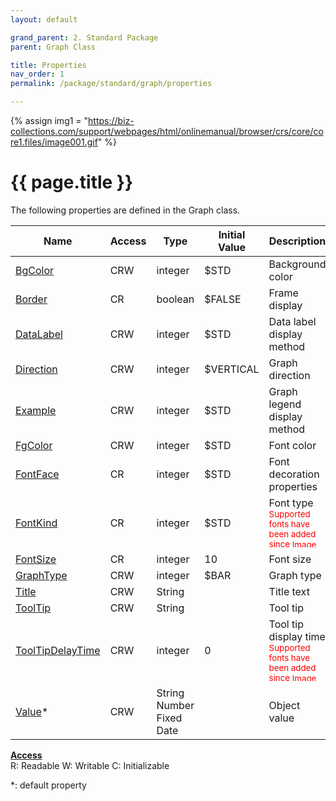 ```yaml
---
layout: default

grand_parent: 2. Standard Package
parent: Graph Class

title: Properties
nav_order: 1
permalink: /package/standard/graph/properties

---
```

{% assign img1 = "https://biz-collections.com/support/webpages/html/onlinemanual/browser/crs/core/core1.files/image001.gif" %}


# {{ page.title }}

The following properties are defined in the Graph class.

|Name       | Access | Type   |  Initial Value | Description  |
|----------	|--------|--------|----------------|--------------|
|[BgColor](/package/standard/graph/properties/bgcolor) | CRW | integer | $STD | Background color|
|[Border](/package/standard/graph/properties/border) | CR | boolean | $FALSE | Frame display |
|[DataLabel](/package/standard/graph/properties/datalabel) | CRW | integer | $STD | Data label display method|
|[Direction](/package/standard/graph/properties/direction) | CRW | integer | $VERTICAL |Graph direction |
|[Example](/package/standard/graph/properties/example) | CRW | integer | $STD | Graph legend display method |
|[FgColor](/package/standard/graph/properties/fgcolor) | CRW | integer | $STD | Font color |
|[FontFace](/package/standard/graph/properties/fontface) | CR | integer | $STD | Font decoration properties|
|[FontKind](/package/standard/graph/properties/fontkind) | CR | integer | $STD | Font type <br><small><span style="color:red">Supported fonts have been added since <img src="https://biz-collections.com/support/webpages/html/onlinemanual/browser/crs/ver_images/ver-add410.gif" alt="Image" width="50" height="12"></span></small> |
|[FontSize](/package/standard/graph/properties/fontsize) | CR | integer | 10 | Font size |
|[GraphType](/package/standard/graph/properties/graphtype) | CRW | integer | $BAR | Graph type|
|[Title](/package/standard/graph/properties/title) | CRW | String |  | Title text |
|[ToolTip](/package/standard/graph/properties/tooltip) | CRW | String |  | Tool tip|
|[ToolTipDelayTime](/package/standard/graph/properties/tooltipdelaytime) | CRW | integer | 0 | Tool tip display time <br><small><span style="color:red">Supported fonts have been added since <img src="https://biz-collections.com/support/webpages/html/onlinemanual/browser/crs/ver_images/ver-add420.gif" alt="Image" width="50" height="12"></span></small>|
|[Value](/package/standard/graph/properties/value)* | CRW | String<br>Number<br>Fixed<br>Date |  | Object value |

<u><b>Access</b></u><br>
R: Readable
W: Writable
C: Initializable

*: default property